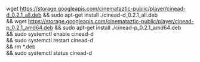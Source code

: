wget https://storage.googleapis.com/cinemataztic-public/player/cinead-d_0.2.1_all.deb && sudo apt-get install ./cinead-d_0.2.1_all.deb \
&& wget https://storage.googleapis.com/cinemataztic-public/player/cinead-p_0.2.1_amd64.deb && sudo apt-get install ./cinead-p_0.2.1_amd64.deb \
&& sudo systemctl enable cinead-d \
&& sudo systemctl restart cinead-d \
&& rm *.deb \
&& sudo systemctl status cinead-d



